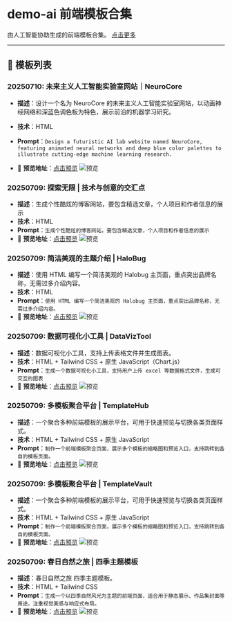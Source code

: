 # demo-ai 前端模板合集

由人工智能协助生成的前端模板合集。 [点击更多](https://github.halobug.cn/demo-ai/)


---

## 📁 模板列表

### 20250710:  未来主义人工智能实验室网站｜NeuroCore

- **描述**：设计一个名为 NeuroCore 的未来主义人工智能实验室网站，以动画神经网络和深蓝色调色板为特色，展示前沿的机器学习研究。

- **技术**：HTML
- **Prompt**：`Design a futuristic AI lab website named NeuroCore, featuring animated neural networks and deep blue color palettes to illustrate cutting-edge machine learning research.
`
- 🔗 **预览地址**：[点击预览](https://github.halobug.cn/demo-ai/Template/neurocore-ai-lab-20250710/index.html)
![预览](https://github.halobug.cn/demo-ai/Template/neurocore-ai-lab-20250710/previewimage.png "预览")


### 20250709:  探索无限 | 技术与创意的交汇点

- **描述**：生成个性酷炫的博客网站，要包含精选文章，个人项目和作者信息的展示
- **技术**：HTML
- **Prompt**：`生成个性酷炫的博客网站，要包含精选文章，个人项目和作者信息的展示`
- 🔗 **预览地址**：[点击预览](https://github.halobug.cn/demo-ai/Template/tech-blog-20250709/index.html)
![预览](https://github.halobug.cn/demo-ai/Template/tech-blog-20250709/previewimage.png "预览")

### 20250709:  简洁美观的主题介绍 | HaloBug

- **描述**：使用 HTML 编写一个简洁美观的 Halobug 主页面，重点突出品牌名称，无需过多介绍内容。
- **技术**：HTML
- **Prompt**：`使用 HTML 编写一个简洁美观的 Halobug 主页面，重点突出品牌名称，无需过多介绍内容。`
- 🔗 **预览地址**：[点击预览](https://github.halobug.cn/demo-ai/Template/HaloBug_20250709/index.html)
![预览](https://github.halobug.cn/demo-ai/Template/HaloBug_20250709/previewimage.png "预览")

### 20250709:  数据可视化小工具 | DataVizTool

- **描述**：数据可视化小工具，支持上传表格文件并生成图表。
- **技术**：HTML + Tailwind CSS + 原生 JavaScript（Chart.js）
- **Prompt**：`生成一个数据可视化小工具，支持用户上传 excel 等数据格式文件，生成可交互的图表`
- 🔗 **预览地址**：[点击预览](https://github.halobug.cn/demo-ai/Template/DataVizTool_20250709/index.html)
![预览](https://github.halobug.cn/demo-ai/Template/DataVizTool_20250709/previewimage.png "预览")

### 20250709: 多模板聚合平台 | TemplateHub

- **描述**：一个聚合多种前端模板的展示平台，可用于快速预览与切换各类页面样式。
- **技术**：HTML + Tailwind CSS + 原生 JavaScript
- **Prompt**：`制作一个前端模板聚合页面，展示多个模板的缩略图和预览入口，支持跳转到各自的模板页面。`
- 🔗 **预览地址**：[点击预览](https://github.halobug.cn/demo-ai/Template/TemplateHub_20250709/index.html)
![预览](https://github.halobug.cn/demo-ai/Template/TemplateHub_20250709/previewimage.png "预览")

### 20250709: 多模板聚合平台 | TemplateVault

- **描述**：一个聚合多种前端模板的展示平台，可用于快速预览与切换各类页面样式。
- **技术**：HTML + Tailwind CSS + 原生 JavaScript
- **Prompt**：`制作一个前端模板聚合页面，展示多个模板的缩略图和预览入口，支持跳转到各自的模板页面。`
- 🔗 **预览地址**：[点击预览](https://github.halobug.cn/demo-ai/Template/TemplateVault/index.html)
![预览](https://github.halobug.cn/demo-ai/Template/TemplateVault/previewimage.png "预览")


### 20250709: 春日自然之旅 | 四季主题模板

- **描述**：春日自然之旅 四季主题模板。
- **技术**：HTML + Tailwind CSS
- **Prompt**：`生成一个以四季自然风光为主题的前端页面，适合用于静态展示、作品集封面等用途，注重视觉美感与响应式布局。`
- 🔗 **预览地址**：[点击预览](https://github.halobug.cn/demo-ai/Template/SeasonalNatureGallery_20250709)
![预览](https://github.halobug.cn/demo-ai/Template/SeasonalNatureGallery_20250709/previewimage.png "预览")
